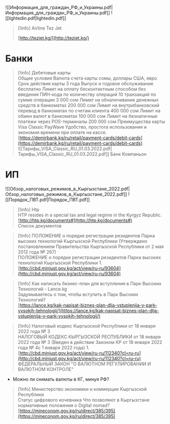 ![[Информация_для_граждан_РФ_и_Украины.pdf|Информация_для_граждан_РФ_и_Украины.pdf]]
![[lightedin.pdf|lightedin.pdf]]

> [!info] Airline Tez Jet  
>  
> [http://tezjet.kg/](http://tezjet.kg/)  
# Банки

> [!info] Дебетовые карты  
> Общие условия Валюта счета карты сомы, доллары США, евро Срок действия карты 3 года Выпуск и годовое обслуживание бесплатно Лимит на оплату бесконтактным способом без введения ПИН-кода по количеству операций 10 транзакций по сумме операции 3 000 сом Лимит на обналичивание денежных средств в банкоматах 200 000 сом Лимит на внутрибанковский перевод в банкоматах по счетам клиента 400 000 сом Лимит на обмен валют в банкоматах 100 000 сом Лимит на безналичные платежи через POS-терминалы 200 000 сом Преимущества карты Visa Classic PayWave Удобство, простота использования и экономия времени при оплате на кассе.  
> [https://demirbank.kg/ru/retail/payment-cards/debit-cards](https://demirbank.kg/ru/retail/payment-cards/debit-cards)  
![[Тарифы_VISA_Classic_RU_01.03.2022.pdf|Тарифы_VISA_Classic_RU_01.03.2022.pdf]]
Банк Компаньон
# ИП
![[Обзор_налоговых_режимов_в_Кыргызстане_2022.pdf|Обзор_налоговых_режимов_в_Кыргызстане_2022.pdf]]
![[Порядок_ПВТ.pdf|Порядок_ПВТ.pdf]]

> [!info] Htp  
> HTP resides in a special tax and legal regime in the Kyrgyz Republic.  
> [http://htp.kg/documents#](http://htp.kg/documents#)  
Список документов

> [!info] ПОЛОЖЕНИЕ о порядке регистрации резидентов Парка высоких технологий Кыргызской Республики (Утверждено постановлением Правительства Кыргызской Республики от 2 мая 2012 года № 267)  
> ПОЛОЖЕНИЕ о порядке регистрации резидентов Парка высоких технологий Кыргызской Республики 1.  
> [http://cbd.minjust.gov.kg/act/view/ru-ru/93604](http://cbd.minjust.gov.kg/act/view/ru-ru/93604)  

> [!info] Как написать бизнес-план для вступления в Парк Высоких Технологий - Lance.kg  
> Задумываетесь о том, чтобы вступить в Парк Высоких Технологий?  
> [https://lance.kg/kak-napisat-biznes-plan-dlja-vstuplenija-v-park-vysokih-tehnologij/](https://lance.kg/kak-napisat-biznes-plan-dlja-vstuplenija-v-park-vysokih-tehnologij/)  

> [!info] Налоговый кодекс Кыргызской Республики от 18 января 2022 года № 3  
> НАЛОГОВЫЙ КОДЕКС КЫРГЫЗСКОЙ РЕСПУБЛИКИ от 18 января 2022 года № 3 (Введен в действие Законом КР от 18 января 2022 года № 4с 1 января 2022 года) 1.  
> [http://cbd.minjust.gov.kg/act/view/ru-ru/112340?cl=ru-ru](http://cbd.minjust.gov.kg/act/view/ru-ru/112340?cl=ru-ru)  
ФЕДЕРАЛЬНЫЙ ЗАКОН "О ВАЛЮТНОМ РЕГУЛИРОВАНИИ И ВАЛЮТНОМ КОНТРОЛЕ"
- Можно ли снимать валюты в КГ, минуя РФ?

> [!info] Министерство экономики и коммерции Кыргызской Республики  
> Статус цифрового кочевника Что позволяют в Кыргызстане нормативные положения о Digital nomad?  
> [https://mineconom.gov.kg/ru/direct/385/395](https://mineconom.gov.kg/ru/direct/385/395)